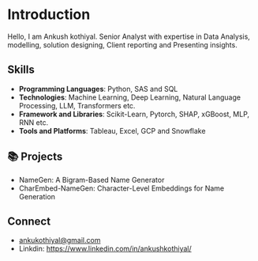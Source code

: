 # Introduction
Hello, I am Ankush kothiyal. Senior Analyst with expertise in Data Analysis, modelling, solution designing, Client reporting and Presenting insights. 

## Skills
- **Programming Languages**: Python, SAS and SQL
- **Technologies**: Machine Learning, Deep Learning, Natural Language Processing, LLM, Transformers etc.
- **Framework and Libraries**: Scikit-Learn, Pytorch, SHAP, xGBoost, MLP, RNN etc.
- **Tools and Platforms**: Tableau, Excel, GCP and Snowflake

## 📚 Projects
 - NameGen: A Bigram-Based Name Generator
 - CharEmbed-NameGen: Character-Level Embeddings for Name Generation

## Connect
- ankukothiyal@gmail.com
- Linkdin: https://www.linkedin.com/in/ankushkothiyal/
<!---
AnkushKothiyal/AnkushKothiyal is a ✨ special ✨ repository because its `README.md` (this file) appears on your GitHub profile.
You can click the Preview link to take a look at your changes.
--->
